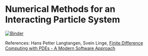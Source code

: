 # Numerical Methods for an Interacting Particle System

[![Binder](https://mybinder.org/badge_logo.svg)](https://mybinder.org/v2/gh/Tom271/InteractingParticleSystems/master)

References:
Hans Petter Langtangen, Svein Linge, [Finite Difference Computing
with PDEs - A Modern Software
Approach](https://hplgit.github.io/fdm-book/doc/pub/book/pdf/fdm-book-4screen.pdf)
